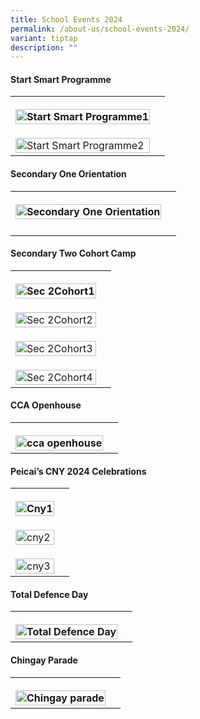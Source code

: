 ```yaml
---
title: School Events 2024
permalink: /about-us/school-events-2024/
variant: tiptap
description: ""
---
```

<h4>Start Smart Programme</h4>
<table>
<tbody>
<tr>
<th rowspan="1" colspan="1">
<p></p>
<div class="isomer-image-wrapper">
<img style="width: 100%" height="auto" width="100%" alt="Start Smart Programme1" src="/images/Aboutus/Start_Smart_Programme__2_.jpg">
</div>
</th>
<th rowspan="1" colspan="1">
<p></p>
</th>
</tr>
<tr>
<td rowspan="1" colspan="1">
<p></p>
<div class="isomer-image-wrapper">
<img style="width: 100%" height="auto" width="100%" alt="Start Smart Programme2" src="/images/Aboutus/Start_Smart_Programme__1_.jpg">
</div>
</td>
<td rowspan="1" colspan="1">
<p></p>
</td>
</tr>
</tbody>
</table>
<h4>Secondary One Orientation</h4>
<table>
<tbody>
<tr>
<th rowspan="1" colspan="1">
<p></p>
<div class="isomer-image-wrapper">
<img style="width: 100%" height="auto" width="100%" alt="Secondary One Orientation" src="/images/Aboutus/Secondary_One_Orientation.jpg">
</div>
</th>
<th rowspan="1" colspan="1">
<p></p>
</th>
</tr>
<tr>
<td rowspan="1" colspan="1">
<p></p>
</td>
<td rowspan="1" colspan="1">
<p></p>
</td>
</tr>
</tbody>
</table>
<h4>Secondary Two Cohort Camp</h4>
<table>
<tbody>
<tr>
<th rowspan="1" colspan="1">
<p></p>
<div class="isomer-image-wrapper">
<img style="width: 100%" height="auto" width="100%" alt="Sec 2Cohort1" src="/images/Aboutus/Sec_2_Cohort_Camp_2024__2_.jpg">
</div>
</th>
<th rowspan="1" colspan="1">
<p></p>
</th>
</tr>
<tr>
<td rowspan="1" colspan="1">
<p></p>
<div class="isomer-image-wrapper">
<img style="width: 100%" height="auto" width="100%" alt="Sec 2Cohort2" src="/images/Aboutus/Sec_2_Cohort_Camp_2024__3_.jpg">
</div>
</td>
<td rowspan="1" colspan="1">
<p></p>
</td>
</tr>
<tr>
<td rowspan="1" colspan="1">
<p></p>
<div class="isomer-image-wrapper">
<img style="width: 100%" height="auto" width="100%" alt="Sec 2Cohort3" src="/images/Aboutus/Sec_2_Cohort_Camp_2024__4_.jpg">
</div>
</td>
<td rowspan="1" colspan="1">
<p></p>
</td>
</tr>
<tr>
<td rowspan="1" colspan="1">
<p></p>
<div class="isomer-image-wrapper">
<img style="width: 100%" height="auto" width="100%" alt="Sec 2Cohort4" src="/images/Aboutus/Sec_2_Cohort_Camp_2024__1_.jpg">
</div>
</td>
<td rowspan="1" colspan="1">
<p></p>
</td>
</tr>
</tbody>
</table>
<h4>CCA Openhouse</h4>
<table>
<tbody>
<tr>
<th rowspan="1" colspan="1">
<p></p>
<div class="isomer-image-wrapper">
<img style="width: 100%" height="auto" width="100%" alt="cca openhouse" src="/images/Aboutus/CCA_Openhouse.jpg">
</div>
</th>
<th rowspan="1" colspan="1">
<p></p>
</th>
</tr>
</tbody>
</table>
<h4>Peicai’s CNY 2024 Celebrations</h4>
<table>
<tbody>
<tr>
<th rowspan="1" colspan="1">
<p></p>
<div class="isomer-image-wrapper">
<img style="width: 100%" height="auto" width="100%" alt="Cny1" src="/images/Aboutus/Peicai_s_CNY_2024_Celebrations__2_.jpg">
</div>
</th>
<th rowspan="1" colspan="1">
<p></p>
</th>
</tr>
<tr>
<td rowspan="1" colspan="1">
<p></p>
<div class="isomer-image-wrapper">
<img style="width: 100%" height="auto" width="100%" alt="cny2" src="/images/Aboutus/Peicai_s_CNY_2024_Celebrations__3_.jpg">
</div>
</td>
<td rowspan="1" colspan="1">
<p></p>
</td>
</tr>
<tr>
<td rowspan="1" colspan="1">
<p></p>
<div class="isomer-image-wrapper">
<img style="width: 100%" height="auto" width="100%" alt="cny3" src="/images/Aboutus/Peicai_s_CNY_2024_Celebrations__1_.jpg">
</div>
</td>
<td rowspan="1" colspan="1">
<p></p>
</td>
</tr>
</tbody>
</table>
<h4>Total Defence Day</h4>
<table>
<tbody>
<tr>
<th rowspan="1" colspan="1">
<p></p>
<div class="isomer-image-wrapper">
<img style="width: 100%" height="auto" width="100%" alt="Total Defence Day" src="/images/Aboutus/Total_Defence_Day.jpg">
</div>
</th>
<th rowspan="1" colspan="1">
<p></p>
</th>
</tr>
</tbody>
</table>
<h4>Chingay Parade</h4>
<table>
<tbody>
<tr>
<th rowspan="1" colspan="1">
<p></p>
<div class="isomer-image-wrapper">
<img style="width: 100%" height="auto" width="100%" alt="Chingay parade" src="/images/Aboutus/Chingay_Parade.jpg">
</div>
</th>
<th rowspan="1" colspan="1">
<p></p>
</th>
</tr>
</tbody>
</table>
<p></p>